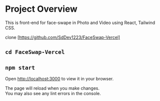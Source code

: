 # Project Overview

This is front-end for face-swape in Photo and Video using React, Tailwind CSS.

clone [https://github.com/SdDev1223/FaceSwap-Vercel]

## `cd FaceSwap-Vercel`
## `npm start`

Open [http://localhost:3000](http://localhost:3000) to view it in your browser.

The page will reload when you make changes.\
You may also see any lint errors in the console.